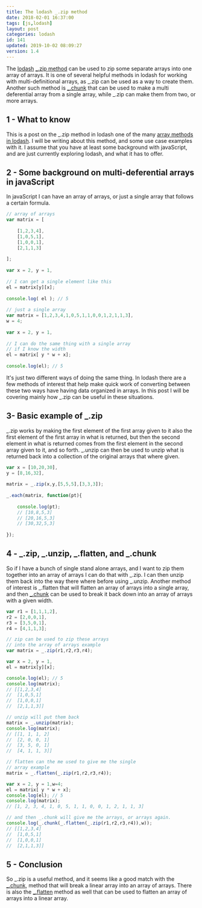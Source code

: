 ```yaml
---
title: The lodash _.zip method
date: 2018-02-01 16:37:00
tags: [js,lodash]
layout: post
categories: lodash
id: 141
updated: 2019-10-02 08:09:27
version: 1.4
---
```


The [lodash](https://lodash.com/) [\_.zip method](https://lodash.com/docs/4.17.4#zip) can be used to zip some separate arrays into one array of arrays. It is one of several helpful methods in lodash for working with multi-definitional arrays, as \_.zip can be used as a way to create them. Another such method is [\_.chunk](/2017/09/13/lodash-chunk/) that can be used to make a multi deferential array from a single array, while \_.zip can make them from two, or more arrays.

<!-- more -->

## 1 - What to know

This is a post on the \_.zip method in lodash one of the many [array methods in lodash](/2019/02/14/lodash_array/). I will be writing about this method, and some use case examples with it. I assume that you have at least some background with javaScript, and are just currently exploring lodash, and what it has to offer.

## 2 - Some background on multi-deferential arrays in javaScript

In javaScript I can have an array of arrays, or just a single array that follows a certain formula.

```js
// array of arrays
var matrix = [
 
    [1,2,3,4],
    [1,0,5,1],
    [1,0,0,1],
    [2,1,1,3]
 
];
 
var x = 2, y = 1,
 
// I can get a single element like this
el = matrix[y][x];
 
console.log( el ); // 5
 
// just a single array
var matrix = [1,2,3,4,1,0,5,1,1,0,0,1,2,1,1,3],
w = 4;
 
var x = 2, y = 1,
 
// I can do the same thing with a single array
// if I know the width
el = matrix[ y * w + x];
 
console.log(el); // 5
```

It's just two different ways of doing the same thing. In lodash there are a few methods of interest that help make quick work of converting between these two ways have having data organized in arrays. In this post I will be covering mainly how \_.zip can be useful in these situations.

## 3- Basic example of \_.zip

\_.zip works by making the first element of the first array given to it also the first element of the first array in what is returned, but then the second element in what is returned comes from the first element in the second array given to it, and so forth. \_.unzip can then be used to unzip what is returned back into a collection of the original arrays that where given.

```js
var x = [10,20,30],
y = [8,16,32],
 
matrix = _.zip(x,y,[5,5,5],[3,3,3]);
 
_.each(matrix, function(pt){
 
    console.log(pt);
    // [10,8,5,3]
    // [20,16,5,3]
    // [30,32,5,3]
 
});
```

## 4 - \_.zip, \_.unzip, \_.flatten, and \_.chunk

So if I have a bunch of single stand alone arrays, and I want to zip them together into an array of arrays I can do that with \_.zip. I can then unzip them back into the way there where before using \_.unzip. Another method of interest is \_.flatten that will flatten an array of arrays into a single array, and then [\_.chunk](/2017/09/13/lodash-chunk/) can be used to break it back down into an array of arrays with a given width.

```js
var r1 = [1,1,1,2],
r2 = [2,0,0,1],
r3 = [3,5,0,1],
r4 = [4,1,1,3];

// zip can be used to zip these arrays
// into the array of arrays example
var matrix = _.zip(r1,r2,r3,r4);

var x = 2, y = 1,
el = matrix[y][x];

console.log(el); // 5
console.log(matrix);
// [[1,2,3,4]
//  [1,0,5,1]
//  [1,0,0,1]
//  [2,1,1,3]]

// unzip will put them back
matrix = _.unzip(matrix);
console.log(matrix);
// [[1, 1, 1, 2]
//  [2, 0, 0, 1]
//  [3, 5, 0, 1]
//  [4, 1, 1, 3]]

// flatten can the me used to give me the single
// array example
matrix = _.flatten(_.zip(r1,r2,r3,r4));

var x = 2, y = 1,w=4;
el = matrix[ y * w + x];
console.log(el); // 5
console.log(matrix);
// [1, 2, 3, 4, 1, 0, 5, 1, 1, 0, 0, 1, 2, 1, 1, 3]

// and then _.chunk will give me the arrays, or arrays again.
console.log(_.chunk(_.flatten(_.zip(r1,r2,r3,r4)),w));
// [[1,2,3,4]
//  [1,0,5,1]
//  [1,0,0,1]
//  [2,1,1,3]]
```

## 5 - Conclusion

So \_.zip is a useful method, and it seems like a good match with the  [\_.chunk](/2017/09/13/lodash-chunk/), method that will break a linear array into an array of arrays. There is also the [\_.flatten](/2018/08/12/lodash_flatten/) method as well that can be used to flatten an array of arrays into a linear array.